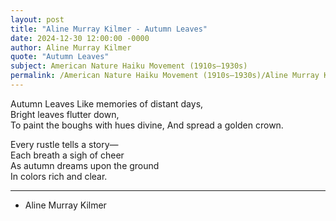 ```yaml
---
layout: post
title: "Aline Murray Kilmer - Autumn Leaves"
date: 2024-12-30 12:00:00 -0000
author: Aline Murray Kilmer
quote: "Autumn Leaves"
subject: American Nature Haiku Movement (1910s–1930s)
permalink: /American Nature Haiku Movement (1910s–1930s)/Aline Murray Kilmer/Aline Murray Kilmer - Autumn Leaves
---
```


Autumn Leaves
Like memories of distant days,  
Bright leaves flutter down,  
To paint the boughs with hues divine,
And spread a golden crown.  

Every rustle tells a story—  
Each breath a sigh of cheer  
As autumn dreams upon the ground  
In colors rich and clear.

 --- 


- Aline Murray Kilmer
